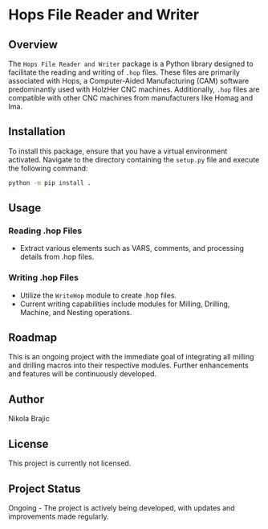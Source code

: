 # Hops File Reader and Writer

## Overview

The `Hops File Reader and Writer` package is a Python library designed to facilitate the reading and writing of `.hop` files. These files are primarily associated with Hops, a Computer-Aided Manufacturing (CAM) software predominantly used with HolzHer CNC machines. Additionally, `.hop` files are compatible with other CNC machines from manufacturers like Homag and Ima.

## Installation

To install this package, ensure that you have a virtual environment activated. Navigate to the directory containing the `setup.py` file and execute the following command:

```bash
python -m pip install .
```

## Usage

### Reading .hop Files
- Extract various elements such as VARS, comments, and processing details from .hop files.

### Writing .hop Files
- Utilize the `WriteHop` module to create .hop files.
- Current writing capabilities include modules for Milling, Drilling, Machine, and Nesting operations.

## Roadmap

This is an ongoing project with the immediate goal of integrating all milling and drilling macros into their respective modules. Further enhancements and features will be continuously developed.

## Author

Nikola Brajic

## License

This project is currently not licensed.

## Project Status

Ongoing - The project is actively being developed, with updates and improvements made regularly.
